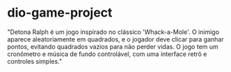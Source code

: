 # dio-game-project
"Detona Ralph é um jogo inspirado no clássico 'Whack-a-Mole'. O inimigo aparece aleatoriamente em quadrados, e o jogador deve clicar para ganhar pontos, evitando quadrados vazios para não perder vidas. O jogo tem um cronômetro e música de fundo controlável, com uma interface retrô e controles simples."

